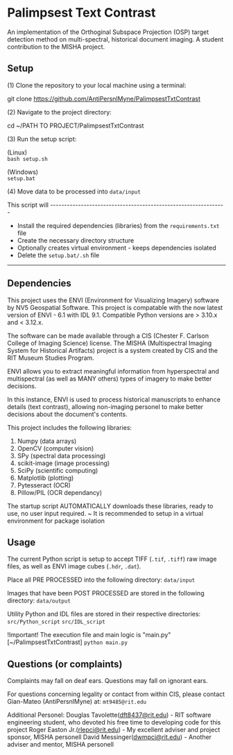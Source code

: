 # Palimpsest Text Contrast
An implementation of the Orthoginal Subspace Projection (OSP) target detection method on multi-spectral, historical document imaging. A student contribution to the MISHA project. 


## Setup
(1) Clone the repository to your local machine using a terminal:

git clone https://github.com/AntiPersnlMyne/PalimpsestTxtContrast


(2) Navigate to the project directory:

cd ~/PATH TO PROJECT/PalimpsestTxtContrast


(3) Run the setup script:

(Linux) \
`bash setup.sh`

(Windows) \
`setup.bat`

(4) Move data to be processed into `data/input`


This script will ---------------------------------------------------------------
- Install the required dependencies (libraries) from the `requirements.txt` file
- Create the necessary directory structure
- Optionally creates virtual environment - keeps dependencies isolated
- Delete the `setup.bat/.sh` file
--------------------------------------------------------------------------------



## Dependencies
This project uses the ENVI (Environment for Visualizing Imagery) software by NV5 Geospatial Software. This project is compatable with the now latest version of ENVI - 6.1 with IDL 9.1. Compatible Python versions are > 3.10.x and < 3.12.x. 

The software can be made available through a CIS (Chester F. Carlson College of Imaging Science) license. The MISHA (Multispectral Imaging System for Historical Artifacts) project is a system created by CIS and the RIT Museum Studies Program.

ENVI allows you to extract meaningful information from hyperspectral and multispectral (as well as MANY others) types of imagery to make better decisions. 

In this instance, ENVI is used to process historical manuscripts to enhance details (text contrast), allowing non-imaging personel to make better decisions about the document's contents.

This project includes the following libraries: 
1. Numpy (data arrays)
2. OpenCV (computer vision)
3. SPy (spectral data processing)
4. scikit-image (image processing)
5. SciPy (scientific computing)
6. Matplotlib (plotting)
7. Pytesseract (OCR)
8. Pillow/PIL (OCR dependancy)

The startup script AUTOMATICALLY downloads these libraries, ready to use, no user input required.
~ It is recommended to setup in a virtual environment for package isolation



## Usage
The current Python script is setup to accept TIFF (`.tif`, `.tiff`) raw image files, as well as ENVI image cubes (`.hdr`, `.dat`). 

Place all PRE PROCESSED into the following directory: 
`data/input`

Images that have been POST PROCESSED are stored in the following directory: 
`data/output`

Utility Python and IDL files are stored in their respective directories: 
`src/Python_script`
`src/IDL_script`

!Important! The execution file and main logic is "main.py"
[~/PalimpsestTxtContrast] `python main.py`


## Questions (or complaints)
Complaints may fall on deaf ears. Questions may fall on ignorant ears.

For questions concerning legality or contact from within CIS, please contact Gian-Mateo (AntiPersnlMyne) at: 
`mt9485@rit.edu`

Additional Personel:
Douglas Tavolette(dft8437@rit.edu) - RIT software engineering student, who devoted his free time to developing code for this project
Roger Easton Jr.(rlepci@rit.edu)   - My excellent adviser and project sponsor, MISHA personell
David Messinger(dwmpci@rit.edu)    - Another adviser and mentor, MISHA personell

